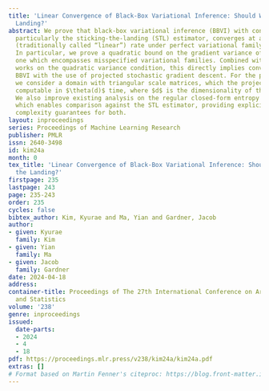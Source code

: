 ```yaml
---
title: 'Linear Convergence of Black-Box Variational Inference: Should We Stick the
  Landing?'
abstract: We prove that black-box variational inference (BBVI) with control variates,
  particularly the sticking-the-landing (STL) estimator, converges at a geometric
  (traditionally called “linear”) rate under perfect variational family specification.
  In particular, we prove a quadratic bound on the gradient variance of the STL estimator,
  one which encompasses misspecified variational families. Combined with previous
  works on the quadratic variance condition, this directly implies convergence of
  BBVI with the use of projected stochastic gradient descent. For the projection operator,
  we consider a domain with triangular scale matrices, which the projection onto is
  computable in $\theta(d)$ time, where $d$ is the dimensionality of the target posterior.
  We also improve existing analysis on the regular closed-form entropy gradient estimators,
  which enables comparison against the STL estimator, providing explicit non-asymptotic
  complexity guarantees for both.
layout: inproceedings
series: Proceedings of Machine Learning Research
publisher: PMLR
issn: 2640-3498
id: kim24a
month: 0
tex_title: 'Linear Convergence of Black-Box Variational Inference: Should We Stick
  the Landing?'
firstpage: 235
lastpage: 243
page: 235-243
order: 235
cycles: false
bibtex_author: Kim, Kyurae and Ma, Yian and Gardner, Jacob
author:
- given: Kyurae
  family: Kim
- given: Yian
  family: Ma
- given: Jacob
  family: Gardner
date: 2024-04-18
address:
container-title: Proceedings of The 27th International Conference on Artificial Intelligence
  and Statistics
volume: '238'
genre: inproceedings
issued:
  date-parts:
  - 2024
  - 4
  - 18
pdf: https://proceedings.mlr.press/v238/kim24a/kim24a.pdf
extras: []
# Format based on Martin Fenner's citeproc: https://blog.front-matter.io/posts/citeproc-yaml-for-bibliographies/
---
```

